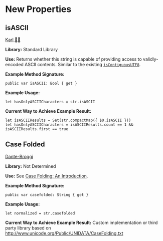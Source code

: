 # New Properties

## isASCII
[Karl 👑🦆](https://forums.swift.org/t/additional-string-processing-apis/36255/3)

**Library:** Standard Library

**Use:** Returns whether this string is capable of providing access to validly-encoded ASCII contents. Similar to the existing [`isContiguousUTF8`](https://developer.apple.com/documentation/swift/string/3201133-iscontiguousutf8).

**Example Method Signature:**
```
public var isASCII: Bool { get }
```

**Example Usage:**
```
let hasOnlyASCIICharacters = str.isASCII
```

**Current Way to Achieve Example Result:**
```
let isASCIIResults = Set(str.compactMap({ $0.isASCII }))
let hasOnlyASCIICharacters = isASCIIResults.count == 1 && isASCIIResults.first == true
```

## Case Folded
[Dante-Broggi](https://forums.swift.org/t/additional-string-processing-apis/36255/5)

**Library:** Not Determined

**Use:** See [Case Folding: An Introduction](https://www.w3.org/International/wiki/Case_folding).

**Example Method Signature:**
```
public var casefolded: String { get }
```

**Example Usage:**
```
let normalized = str.casefolded
```

**Current Way to Achieve Example Result:**
Custom implementation or third party library based on http://www.unicode.org/Public/UNIDATA/CaseFolding.txt



